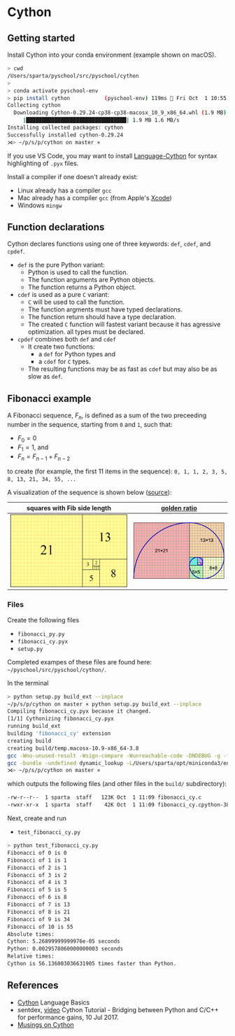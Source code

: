 # Cython

## Getting started

Install Cython into your conda environment (example shown on macOS).

```bash
> cwd
/Users/sparta/pyschool/src/pyschool/cython
>
> conda activate pyschool-env
> pip install cython           (pyschool-env) 119ms  Fri Oct  1 10:55:17 2021
Collecting cython
  Downloading Cython-0.29.24-cp38-cp38-macosx_10_9_x86_64.whl (1.9 MB)
     |████████████████████████████████| 1.9 MB 1.6 MB/s
Installing collected packages: cython
Successfully installed cython-0.29.24
⋊> ~/p/s/p/cython on master ⨯
```

If you use VS Code, you may want to install [Language-Cython](https://marketplace.visualstudio.com/items?itemName=guyskk.language-cython&ssr=false#overview) for syntax highlighting of `.pyx` files.

Install a compiler if one doesn't already exist:

* Linux already has a compiler `gcc`
* Mac already has a compiler `gcc` (from Apple's [Xcode](https://developer.apple.com/xcode/))
* Windows `mingw`

## Function declarations

Cython declares functions using one of three keywords: `def`, `cdef`, and `cpdef`.

* `def` is the pure Python variant:
  * Python is used to call the function.
  * The function arguments are Python objects.
  * The function returns a Python object.
* `cdef` is used as a pure `C` variant:
  * `C` will be used to call the function.
  * The function argments must have typed declarations.
  * The function return should have a type declaration.
  * The created `C` function will fastest variant because it has agressive optimization.
  all types must be declared.
* `cpdef` combines both `def` and `cdef`
  * It create two functions:
    * a `def` for Python types and
    * a `cdef` for `C` types.
  * The resulting functions may be as fast as `cdef` but may also be as slow as `def`.

## Fibonacci example

A Fibonacci sequence, $F_n$, is defined as a sum of the two preceeding number in the sequence, starting from `0` and `1`, such that:

* $F_0 = 0$
* $F_1 = 1$, and
* $F_n = F_{n-1} + F_{n-2}$

to create (for example, the first 11 items in the sequence): `0, 1, 1, 2, 3, 5, 8, 13, 21, 34, 55, ...`

A visualization of the sequence is shown below ([source](https://en.wikipedia.org/wiki/Fibonacci_number)):

| squares with Fib side length | [golden ratio](https://en.wikipedia.org/wiki/Golden_spiral) | 
|:---:|:---:|
| ![FibonacciSquares](fig/FibonacciSquares.png) | ![FibonacciSpiral](fig/FibonacciSpiral.png) |

### Files

Create the following files

* `fibonacci_py.py`
* `fibonacci_cy.pyx`
* `setup.py`

Completed exampes of these files are found here: `~/pyschool/src/pyschool/cython/`.

In the terminal

```bash
> python setup.py build_ext --inplace
~/p/s/p/cython on master ⨯ python setup.py build_ext --inplace
Compiling fibonacci_cy.pyx because it changed.
[1/1] Cythonizing fibonacci_cy.pyx
running build_ext
building 'fibonacci_cy' extension
creating build
creating build/temp.macosx-10.9-x86_64-3.8
gcc -Wno-unused-result -Wsign-compare -Wunreachable-code -DNDEBUG -g -fwrapv -O3 -Wall -Wstrict-prototypes -I/Users/sparta/opt/miniconda3/envs/pyschool-env/include -arch x86_64 -I/Users/sparta/opt/miniconda3/envs/pyschool-env/include -arch x86_64 -I/Users/sparta/opt/miniconda3/envs/pyschool-env/include/python3.8 -c fibonacci_cy.c -o build/temp.macosx-10.9-x86_64-3.8/fibonacci_cy.o
gcc -bundle -undefined dynamic_lookup -L/Users/sparta/opt/miniconda3/envs/pyschool-env/lib -arch x86_64 -L/Users/sparta/opt/miniconda3/envs/pyschool-env/lib -arch x86_64 -arch x86_64 build/temp.macosx-10.9-x86_64-3.8/fibonacci_cy.o -o /Users/sparta/pyschool/src/pyschool/cython/fibonacci_cy.cpython-38-darwin.so
⋊> ~/p/s/p/cython on master ⨯
```

which outputs the following files (and other files in the `build/` subdirectory):

```bash
-rw-r--r--  1 sparta  staff   123K Oct  1 11:09 fibonacci_cy.c
-rwxr-xr-x  1 sparta  staff    42K Oct  1 11:09 fibonacci_cy.cpython-38-darwin.so
```

Next, create and run

* `test_fibonacci_cy.py`

```bash
> python test_fibonacci_cy.py
Fibonacci of 0 is 0
Fibonacci of 1 is 1
Fibonacci of 2 is 1
Fibonacci of 3 is 2
Fibonacci of 4 is 3
Fibonacci of 5 is 5
Fibonacci of 6 is 8
Fibonacci of 7 is 13
Fibonacci of 8 is 21
Fibonacci of 9 is 34
Fibonacci of 10 is 55
Absolute times:
Cython: 5.26899999999976e-05 seconds
Python: 0.0029578060000000003 seconds
Relative times:
Cython is 56.136003036631905 times faster than Python.
```

## References

* [Cython](https://cython.readthedocs.io/en/latest/src/userguide/language_basics.html) Language Basics
* sentdex, [video](https://youtu.be/mXuEoqK4bEc) Cython Tutorial - Bridging between Python and C/C++ for performance gains, 10 Jul 2017.
* [Musings on Cython](https://notes-on-cython.readthedocs.io/en/latest/index.html)

